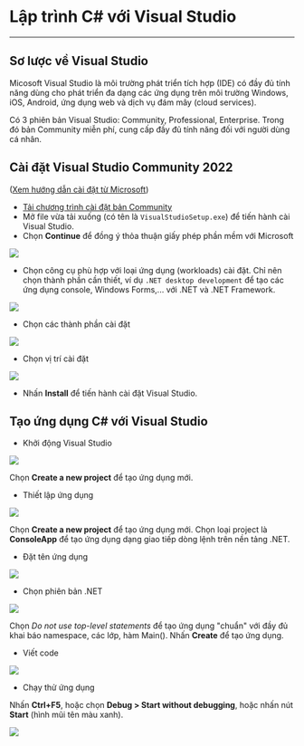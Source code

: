 # Lập trình C# với Visual Studio

---

## Sơ lược về Visual Studio

Micosoft Visual Studio là môi trường phát triển tích hợp (IDE) có đầy đủ tính năng dùng cho phát triển đa dạng các ứng dụng trên môi trường Windows, iOS, Android, ứng dụng web và dịch vụ đám mây (cloud services).

Có 3 phiên bản Visual Studio: Community, Professional, Enterprise. Trong đó bản Community miễn phí, cung cấp đầy đủ tính năng đối với người dùng cá nhân.

## Cài đặt Visual Studio Community 2022

([Xem hướng dẫn cài đặt từ Microsoft](https://learn.microsoft.com/en-us/visualstudio/install/install-visual-studio?view=vs-2022))

- [Tải chương trình cài đặt bản Community](https://visualstudio.microsoft.com/vs/community/)
- Mở file vừa tải xuống (có tên là `VisualStudioSetup.exe`) để tiến hành cài Visual Studio.
- Chọn **Continue** để đồng ý thỏa thuận giấy phép phần mềm với Microsoft
<img src="figs/license-terms.png">

- Chọn công cụ phù hợp với loại ứng dụng (workloads) cài đặt. Chỉ nên chọn thành phần cần thiết, ví dụ `.NET desktop development` để tạo các ứng dụng console, Windows Forms,... với .NET và .NET Framework.

<img src="figs/vs-installer-install-workloads.PNG">

- Chọn các thành phần cài đặt

<img src="figs/vs-installer-individual-components.png">

- Chọn vị trí cài đặt

<img src="figs/vs-installer-install-location.PNG">

- Nhấn **Install** để tiến hành cài đặt Visual Studio.

## Tạo ứng dụng C# với Visual Studio

- Khởi động Visual Studio
<img src="figs/vs-create-app-01.PNG">

Chọn **Create a new project** để tạo ứng dụng mới.

- Thiết lập ứng dụng
<img src="figs/vs-create-app-02.PNG">

Chọn **Create a new project** để tạo ứng dụng mới.
Chọn loại project là **ConsoleApp** để tạo ứng dụng dạng giao tiếp dòng lệnh trên nền tảng .NET. 

- Đặt tên ứng dụng
<img src="figs/vs-create-app-03.PNG">

- Chọn phiên bản .NET
<img src="figs/vs-create-app-04.PNG">

Chọn *Do not use top-level statements* để tạo ứng dụng "chuẩn" với đầy đủ khai báo namespace, các lớp, hàm Main(). Nhấn **Create** để tạo ứng dụng.

- Viết code
<img src="figs/vs-create-app-05.PNG">

- Chạy thử ứng dụng

Nhấn **Ctrl+F5**, hoặc chọn **Debug > Start without debugging**, hoặc nhấn nút **Start** (hình mũi tên màu xanh).

<img src="figs/vs-create-app-06.PNG">